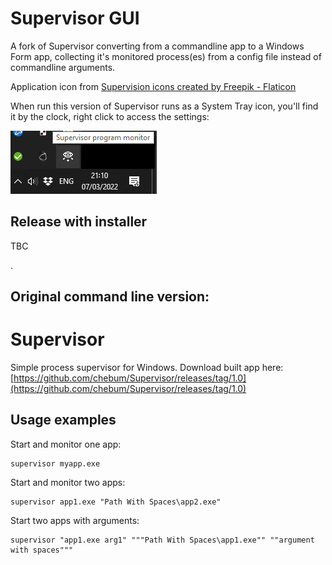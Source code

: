 # Supervisor GUI
A fork of Supervisor converting from a commandline app to a Windows Form app, collecting it's monitored process(es) from a config file instead of commandline arguments.

Application icon from <a href="https://www.flaticon.com/free-icons/supervision" title="supervision icons">Supervision icons created by Freepik - Flaticon</a>

When run this version of Supervisor runs as a System Tray icon, you'll find it by the clock, right click to access the settings:

![Systray Icon Image](https://github.com/Mister-A/Supervisor/blob/[master]/Installer/systrayicon.png?raw=true)

## Release with installer
TBC




.
## Original command line version:
# Supervisor
Simple process supervisor for Windows. Download built app here: [https://github.com/chebum/Supervisor/releases/tag/1.0](https://github.com/chebum/Supervisor/releases/tag/1.0)

## Usage examples
Start and monitor one app:

	supervisor myapp.exe
                
Start and monitor two apps:

	supervisor app1.exe "Path With Spaces\app2.exe"

Start two apps with arguments:

	supervisor "app1.exe arg1" """Path With Spaces\app1.exe"" ""argument with spaces"""
